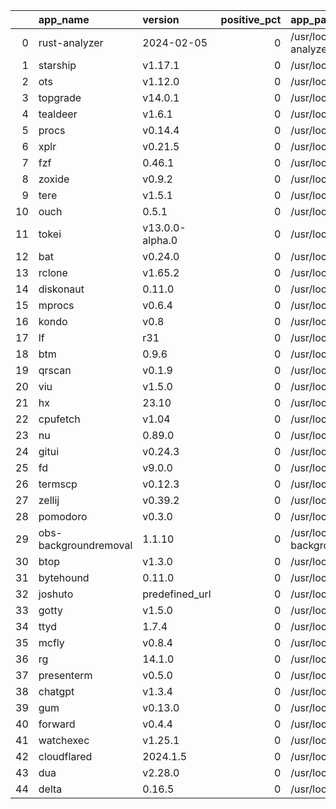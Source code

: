 |    | app_name              | version         |   positive_pct | app_path                             | app_url   |
|---:|:----------------------|:----------------|---------------:|:-------------------------------------|:----------|
|  0 | rust-analyzer         | 2024-02-05      |              0 | /usr/local/bin/rust-analyzer         |           |
|  1 | starship              | v1.17.1         |              0 | /usr/local/bin/starship              |           |
|  2 | ots                   | v1.12.0         |              0 | /usr/local/bin/ots                   |           |
|  3 | topgrade              | v14.0.1         |              0 | /usr/local/bin/topgrade              |           |
|  4 | tealdeer              | v1.6.1          |              0 | /usr/local/bin/tealdeer              |           |
|  5 | procs                 | v0.14.4         |              0 | /usr/local/bin/procs                 |           |
|  6 | xplr                  | v0.21.5         |              0 | /usr/local/bin/xplr                  |           |
|  7 | fzf                   | 0.46.1          |              0 | /usr/local/bin/fzf                   |           |
|  8 | zoxide                | v0.9.2          |              0 | /usr/local/bin/zoxide                |           |
|  9 | tere                  | v1.5.1          |              0 | /usr/local/bin/tere                  |           |
| 10 | ouch                  | 0.5.1           |              0 | /usr/local/bin/ouch                  |           |
| 11 | tokei                 | v13.0.0-alpha.0 |              0 | /usr/local/bin/tokei                 |           |
| 12 | bat                   | v0.24.0         |              0 | /usr/local/bin/bat                   |           |
| 13 | rclone                | v1.65.2         |              0 | /usr/local/bin/rclone                |           |
| 14 | diskonaut             | 0.11.0          |              0 | /usr/local/bin/diskonaut             |           |
| 15 | mprocs                | v0.6.4          |              0 | /usr/local/bin/mprocs                |           |
| 16 | kondo                 | v0.8            |              0 | /usr/local/bin/kondo                 |           |
| 17 | lf                    | r31             |              0 | /usr/local/bin/lf                    |           |
| 18 | btm                   | 0.9.6           |              0 | /usr/local/bin/btm                   |           |
| 19 | qrscan                | v0.1.9          |              0 | /usr/local/bin/qrscan                |           |
| 20 | viu                   | v1.5.0          |              0 | /usr/local/bin/viu                   |           |
| 21 | hx                    | 23.10           |              0 | /usr/local/bin/hx                    |           |
| 22 | cpufetch              | v1.04           |              0 | /usr/local/bin/cpufetch              |           |
| 23 | nu                    | 0.89.0          |              0 | /usr/local/bin/nu                    |           |
| 24 | gitui                 | v0.24.3         |              0 | /usr/local/bin/gitui                 |           |
| 25 | fd                    | v9.0.0          |              0 | /usr/local/bin/fd                    |           |
| 26 | termscp               | v0.12.3         |              0 | /usr/local/bin/termscp               |           |
| 27 | zellij                | v0.39.2         |              0 | /usr/local/bin/zellij                |           |
| 28 | pomodoro              | v0.3.0          |              0 | /usr/local/bin/pomodoro              |           |
| 29 | obs-backgroundremoval | 1.1.10          |              0 | /usr/local/bin/obs-backgroundremoval |           |
| 30 | btop                  | v1.3.0          |              0 | /usr/local/bin/btop                  |           |
| 31 | bytehound             | 0.11.0          |              0 | /usr/local/bin/bytehound             |           |
| 32 | joshuto               | predefined_url  |              0 | /usr/local/bin/joshuto               |           |
| 33 | gotty                 | v1.5.0          |              0 | /usr/local/bin/gotty                 |           |
| 34 | ttyd                  | 1.7.4           |              0 | /usr/local/bin/ttyd                  |           |
| 35 | mcfly                 | v0.8.4          |              0 | /usr/local/bin/mcfly                 |           |
| 36 | rg                    | 14.1.0          |              0 | /usr/local/bin/rg                    |           |
| 37 | presenterm            | v0.5.0          |              0 | /usr/local/bin/presenterm            |           |
| 38 | chatgpt               | v1.3.4          |              0 | /usr/local/bin/chatgpt               |           |
| 39 | gum                   | v0.13.0         |              0 | /usr/local/bin/gum                   |           |
| 40 | forward               | v0.4.4          |              0 | /usr/local/bin/forward               |           |
| 41 | watchexec             | v1.25.1         |              0 | /usr/local/bin/watchexec             |           |
| 42 | cloudflared           | 2024.1.5        |              0 | /usr/local/bin/cloudflared           |           |
| 43 | dua                   | v2.28.0         |              0 | /usr/local/bin/dua                   |           |
| 44 | delta                 | 0.16.5          |              0 | /usr/local/bin/delta                 |           |